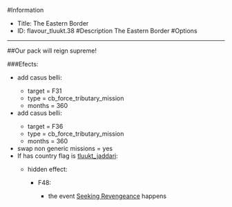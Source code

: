 #Information
 - Title: The Eastern Border
 - ID: flavour_tluukt.38
#Description
The Eastern Border
#Options

___
##Our pack will reign supreme!

###Efects:<ul><li>add casus belli:</li><ul><li>target = F31</li><li>type = cb_force_tributary_mission</li><li>months = 360</li></ul><li>add casus belli:</li><ul><li>target = F36</li><li>type = cb_force_tributary_mission</li><li>months = 360</li></ul><li>swap non generic missions = yes</li><li>If has country flag is [tluukt_jaddari](../flags/tluukt_jaddari.md):</li><ul><li>hidden effect:</li><ul><li>F48:</li><ul><li>the event [Seeking Revengeance](../events/seeking_revengeance.md) happens</li></ul></ul></ul></ul>
